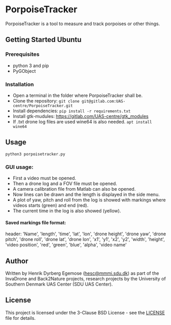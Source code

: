 # PorpoiseTracker

PorpoiseTracker is a tool to measure and track porpoises or other things.

## Getting Started Ubuntu

### Prerequisites

* python 3 and pip
* PyGObject

### Installation

* Open a terminal in the folder where PorpoiseTracker shall be.
* Clone the repository:  `git clone git@gitlab.com:UAS-centre/PorpoiseTracker.git`
* Install dependencies: `pip install -r requirements.txt`
* Install gtk-mudules: https://gitlab.com/UAS-centre/gtk_modules
* If .txt drone log files are used wine64 is also needed. `apt install wine64`

## Usage

```
python3 porpoisetracker.py
```

### GUI usage:

* First a video must be opened.
* Then a drone log and a FOV file must be opened.
* A camera calibration file from Matlab can also be opened.
* Now lines can be drawn and the length is displayed in the side menu.
* A plot of yaw, pitch and roll from the log is showed with markings where videos starts (green) and end (red).
* The current time in the log is also showed (yellow).

#### Saved markings file format:
header: 'Name', 'length', 'time', 'lat', 'lon', 'drone height', 'drone yaw', 'drone pitch', 'drone roll', 'drone lat', 'drone lon', 'x1', 'y1', 'x2', 'y2', 'width', 'height', 'video position', 'red', 'green', 'blue', 'alpha', 'video name'

## Author
Written by Henrik Dyrberg Egemose (hesc@mmmi.sdu.dk) as part of the InvaDrone and Back2Nature projects, research projects by the University of Southern Denmark UAS Center (SDU UAS Center).

## License

This project is licensed under the 3-Clause BSD License - see the [LICENSE](LICENSE) file for details.

